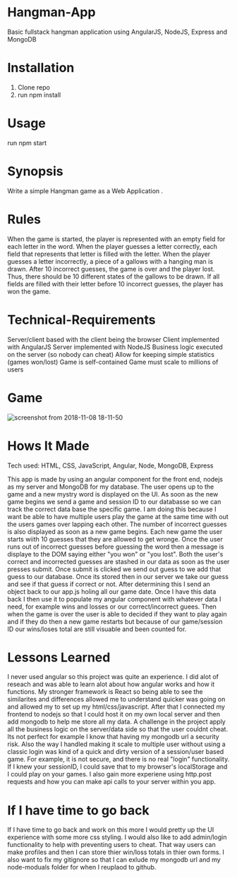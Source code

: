 # Hangman-App
Basic fullstack hangman application using AngularJS, NodeJS, Express and MongoDB

# Installation
1. Clone repo
2. run npm install

# Usage
run npm start

# Synopsis 
Write a simple Hangman game as a Web Application .

# Rules
When the game is started, the player is represented with an empty field for each letter in the word.
When the player guesses a letter correctly, each field that represents that letter is filled with the letter.
When the player guesses a letter incorrectly, a piece of a gallows with a hanging man is drawn.
After 10 incorrect guesses, the game is over and the player lost.
Thus, there should be 10 different states of the gallows to be drawn.
If all fields are filled with their letter before 10 incorrect guesses, the player has won the game.

# Technical-Requirements
Server/client based with the client being the browser
Client implemented with AngularJS
Server implemented with NodeJS
Business logic executed on the server (so nobody can cheat)
Allow for keeping simple statistics (games won/lost)
Game is self-contained
Game must scale to millions of users

 # Game 
![screenshot from 2018-11-08 18-11-50](https://user-images.githubusercontent.com/36242561/48233075-e2ca5f80-e381-11e8-96cd-bfa0d46b87b1.png)

# Hows It Made
Tech used: HTML, CSS, JavaScript, Angular, Node, MongoDB, Express

This app is made by using an angular component for the front end, nodejs as my server and MongoDB for my database.
The user opens up to the game and a new mystry word is displayed on the UI. As soon as the new game begins we send a game and session ID to our databasse so we can track the correct data base the specific game.
I am doing this because I want be able to have multiple users play the game at the same time with out the users games over lapping each other.
The number of incorrect guesses is also displayed as soon as a new game begins. Each new game the user starts wiith 10 guesses that they are allowed to get wronge.
Once the user runs out of incorrect guesses before guessing the word then a message is displaye to the DOM saying either "you won" or "you lost".
Both the user's correct and incorrected guesses are stashed in our data as soon as the user presses submit. Once submit is clicked we send out guess to we add that guess to our database.
Once its stored then in our server we take our guess and see if that guess if correct or not. After determining this I send an object back to our app.js holing all our game date.
Once I have this data back I then use it to populate my angular component with whatever data I need, for example wins and losses or our correct/incorrect guees. 
Then when the game is over the user is able to decided if they want to play again and if they do then a new game restarts but because of our game/session ID our wins/loses total are still visuable and been counted for.

# Lessons Learned
I never used angular so this project was quite an experience. I did alot of reseach and was able to learn alot about how angular works and how it functions.
My stronger framework is React so being able to see the similarites and differences allowed me to understand quicker was going on and allowed my to set up my html/css/javascript.
After that I connected my frontend to nodejs so that I could host it on my own local server and then add mongodb to help me store all my data. 
A challenge in the project apply all the business logic on the server/data side so that the user couldnt cheat. Its not perfect for example I know that having my mongodb url 
a security risk. Also the way I handled making it scale to multiple user without using a classic login was kind of a quick and dirty version of a session/user based game. 
For example, it is not secure, and there is no real "login" functionality. If I knew your sessionID, I could save that to my browser's localStorage and I could play on your games.
I also gain more experiene using http.post requests and how you can make api calls to your server within you app.

# If I have time to go back
If I have time to go back and work on this more I would pretty up the UI experience with some more css styling. 
I would also like to add admin/login functionality to help with preventing users to cheat. That way users can make profiles and then I can store thier win/loss totals in thier own forms. I also want to fix my gitignore so that I can exlude my mongodb url and my node-moduals folder for when I reuplaod to github.

